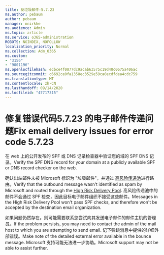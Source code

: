 ```yaml
---
title: 反垃圾邮件-5.7.23
ms.author: pebaum
author: pebaum
manager: mnirkhe
ms.audience: Admin
ms.topic: article
ms.service: o365-administration
ROBOTS: NOINDEX, NOFOLLOW
localization_priority: Normal
ms.collection: Adm_O365
ms.custom:
- "3156"
- "9001196"
ms.openlocfilehash: ecbce4f0077dc9acab63575c19d40c0675a406ac
ms.sourcegitcommit: c6692ce0fa1358ec3529e59ca0ecdfdea4cdc759
ms.translationtype: MT
ms.contentlocale: zh-CN
ms.lasthandoff: 09/14/2020
ms.locfileid: "47717315"
---
```

# <a name="fix-email-delivery-issues-for-error-code-5723"></a><span data-ttu-id="8d925-102">修复错误代码5.7.23 的电子邮件传递问题</span><span class="sxs-lookup"><span data-stu-id="8d925-102">Fix email delivery issues for error code 5.7.23</span></span>

<span data-ttu-id="8d925-103">在 web 上的公开发布的 SPF 或 DNS 记录检查器中验证您的域的 SPF DNS 记录。</span><span class="sxs-lookup"><span data-stu-id="8d925-103">Verify the SPF DNS record for your domain at a publicly available SPF or DNS record checker on the web.</span></span>

<span data-ttu-id="8d925-104">确认出站邮件未被 Microsoft 标识为 "垃圾邮件"，并通过 [高风险传递池](https://docs.microsoft.com/microsoft-365/security/office-365-security/high-risk-delivery-pool-for-outbound-messages)进行路由。</span><span class="sxs-lookup"><span data-stu-id="8d925-104">Verify that the outbound message wasn't identified as spam by Microsoft and routed through the [High Risk Delivery Pool](https://docs.microsoft.com/microsoft-365/security/office-365-security/high-risk-delivery-pool-for-outbound-messages).</span></span> <span data-ttu-id="8d925-105">高风险传递池中的邮件不会通过 SPF 检查，因此目标电子邮件组织不接受这些邮件。</span><span class="sxs-lookup"><span data-stu-id="8d925-105">Messages in the High Risk Delivery Pool won't pass SPF checks, and therefore won't be accepted by the destination email organization.</span></span>

<span data-ttu-id="8d925-106">如果问题仍然存在，则可能需要联系您尝试向其发送电子邮件的邮件主机的管理员。</span><span class="sxs-lookup"><span data-stu-id="8d925-106">If the problem persists, you may need to contact the admin of the mail host to which you are attempting to send email.</span></span> <span data-ttu-id="8d925-107">记下弹跳消息中提供的详细外部错误。</span><span class="sxs-lookup"><span data-stu-id="8d925-107">Make note of the detailed external error available in the bounce message.</span></span> <span data-ttu-id="8d925-108">Microsoft 支持可能无法进一步协助。</span><span class="sxs-lookup"><span data-stu-id="8d925-108">Microsoft support may not be able to assist further.</span></span>
